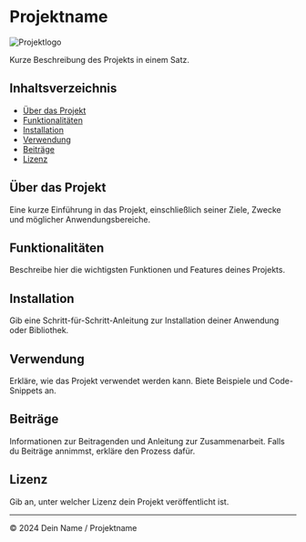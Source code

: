 # Projektname

![Projektlogo](link-zum-logo.png)

Kurze Beschreibung des Projekts in einem Satz.

## Inhaltsverzeichnis

- [Über das Projekt](#über-das-projekt)
- [Funktionalitäten](#funktionalitäten)
- [Installation](#installation)
- [Verwendung](#verwendung)
- [Beiträge](#beiträge)
- [Lizenz](#lizenz)

## Über das Projekt

Eine kurze Einführung in das Projekt, einschließlich seiner Ziele, Zwecke und möglicher Anwendungsbereiche.

## Funktionalitäten

Beschreibe hier die wichtigsten Funktionen und Features deines Projekts.

## Installation

Gib eine Schritt-für-Schritt-Anleitung zur Installation deiner Anwendung oder Bibliothek.

## Verwendung

Erkläre, wie das Projekt verwendet werden kann. Biete Beispiele und Code-Snippets an.

## Beiträge

Informationen zur Beitragenden und Anleitung zur Zusammenarbeit. Falls du Beiträge annimmst, erkläre den Prozess dafür.

## Lizenz

Gib an, unter welcher Lizenz dein Projekt veröffentlicht ist.

---

© 2024 Dein Name / Projektname
